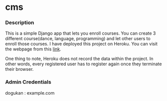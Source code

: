 # cms

### Description

This is a simple Django app that lets you enroll courses. You can create 3 different course(dance, language, programming) and let other users to enroll those courses. I have deployed this project on Heroku. You can visit the webpage from this [link](https://awesomecms.herokuapp.com/).

One thing to note, Heroku does not record the data within the project. In other words, every registered user has to register again once they terminate their browser.

### Admin Credentials

dogukan : example.com
